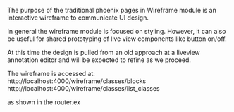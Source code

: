 The purpose of the traditional phoenix pages in Wireframe module is an interactive wireframe to communicate UI design.

In general the wireframe module is focused on styling.  However, it can also be useful for shared prototyping of live view components like button on/off.

At this time the design is pulled from an old approach at a liveview annotation editor and will be expected to refine as we proceed.

The wireframe is accessed at:
http://localhost:4000/wireframe/classes/blocks
http://localhost:4000/wireframe/classes/list_classes

as shown in the router.ex